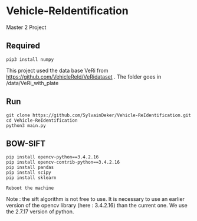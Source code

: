 # Vehicle-ReIdentification
Master 2 Project

Required
-----
```
pip3 install numpy
```
This project used the data base VeRi from https://github.com/VehicleReId/VeRidataset .
The folder goes in /data/VeRi_with_plate

Run
-----
```
git clone https://github.com/SylvainDeker/Vehicle-ReIdentification.git
cd Vehicle-ReIdentification
python3 main.py
```
BOW-SIFT
----
```
pip install opencv-python==3.4.2.16
pip install opencv-contrib-python==3.4.2.16
pip install pandas
pip install scipy
pip install sklearn

Reboot the machine

```
Note : the sift algorithm is not free to use. It is necessary to use an earlier version of the opencv library (here : 3.4.2.16) than the current one.
We use the 2.7.17 version of python.
